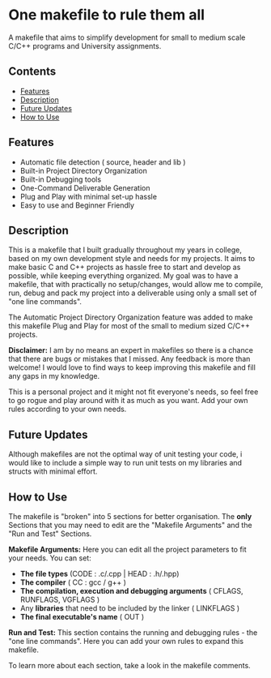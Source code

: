 # One makefile to rule them all
A  makefile that aims to simplify development for small to medium scale C/C++ programs and University assignments.

## Contents
- [Features](#features)
- [Description](#description)
- [Future Updates](#future-updates)
- [How to Use](#how-to-use)

## Features 
- Automatic file detection ( source, header and lib )
- Built-in Project Directory Organization 
- Built-in Debugging tools 
- One-Command  Deliverable Generation
- Plug and Play with minimal set-up hassle
-  Easy to use and Beginner Friendly  

## Description
This is a makefile that I built gradually throughout my years in college, based on my own development style and needs for my projects. It aims to make basic C and C++ projects as hassle free to start and develop as possible, while keeping everything organized. My goal was to have a makefile, that with practically no setup/changes, would allow me to compile, run, debug and pack my project into a deliverable using only a small set of "one line commands".

The Automatic Project Directory Organization feature was added to make this makefile Plug and Play for most of the small to medium sized C/C++ projects.

**Disclaimer:** I am by no means an expert in makefiles so there is a chance that there are bugs or mistakes that I missed. Any feedback is more than welcome! I would love to find ways to keep improving this makefile and fill any gaps in my knowledge. 

This is a personal project and it might not fit everyone's needs, so feel free to go rogue and play around with it as much as you want. Add your own rules according to your own needs.

## Future Updates
Although makefiles are not the optimal way of unit testing your code, i would like to include a simple way to run unit tests on my libraries and structs with minimal effort. 

## How to Use
The makefile is "broken" into 5 sections for better organisation. The **only** Sections that you may need to edit are the "Makefile Arguments" and the "Run and Test" Sections.

**Makefile Arguments:** Here you can edit all the project parameters to fit your needs. You can set:
- **The file types** (CODE : .c/.cpp | HEAD : .h/.hpp)
- **The compiler** ( CC : gcc / g++ )
-  **The compilation, execution and debugging arguments** ( CFLAGS, RUNFLAGS, VGFLAGS ) 
-  Any **libraries** that need to be included by the linker ( LINKFLAGS )
- **The final executable's name** ( OUT )

**Run and Test:** This section contains the running and debugging rules - the "one line commands". Here you can add your own rules to expand this makefile.

To learn more about each section, take a look in the makefile comments.

